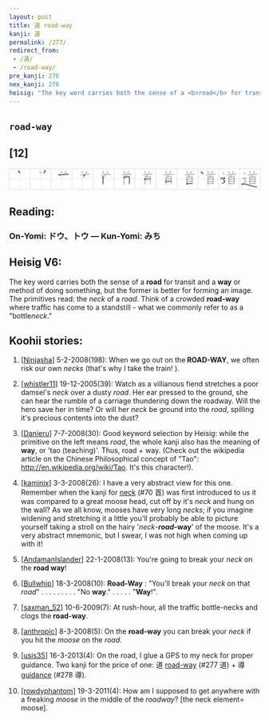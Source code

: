 ```yaml
---
layout: post
title: 道 road-way
kanji: 道
permalink: /277/
redirect_from:
 - /道/
 - /road-way/
pre_kanji: 276
nex_kanji: 278
heisig: "The key word carries both the sense of a <b>road</b> for transit and a <b>way</b> or method of doing something, but the former is better for forming an image. The primitives read: the <i>neck</i> of a <i>road</i>. Think of a crowded <b>road-way</b> where traffic has come to a standstill - what we commonly refer to as a &quot;bottle<i>neck</i>.&quot;"
---
```


## `road-way`

## [12]

<div class="stroke"><img src="../images/E98193.png" /></div>

## Reading:

### On-Yomi: ドウ、トウ &mdash; Kun-Yomi: みち

## Heisig V6:

The key word carries both the sense of a <b>road</b> for transit and a <b>way</b> or method of doing something, but the former is better for forming an image. The primitives read: the <i>neck</i> of a <i>road</i>. Think of a crowded <b>road-way</b> where traffic has come to a standstill - what we commonly refer to as a &quot;bottle<i>neck</i>.&quot;

## Koohii stories:

1) [<a href="http://kanji.koohii.com/profile/Ninjasha">Ninjasha</a>] 5-2-2008(198): When we go out on the<strong> ROAD-WAY</strong>, we often risk our own <em>necks</em> (that&#039;s why I take the train! ).

2) [<a href="http://kanji.koohii.com/profile/whistler11">whistler11</a>] 19-12-2005(39): Watch as a villianous fiend stretches a poor damsel&#039;s <em>neck</em> over a dusty <em>road</em>. Her ear pressed to the ground, she can hear the rumble of a carriage thundering down the roadway. Will the hero save her in time? Or will her <em>neck</em> be ground into the <em>road</em>, spilling it&#039;s precious contents into the dust?

3) [<a href="http://kanji.koohii.com/profile/Danieru">Danieru</a>] 7-7-2008(30): Good keyword selection by Heisig: while the primitive on the left means <em>road</em>, the whole kanji also has the meaning of <strong>way</strong>, or &#039;tao (teaching)&#039;. Thus, road + way. (Check out the wikipedia article on the Chinese Philosophical concept of &quot;Tao&quot;: <a href="http://en.wikipedia.org/wiki/Tao">http://en.wikipedia.org/wiki/Tao</a>. It&#039;s this character!).

4) [<a href="http://kanji.koohii.com/profile/kaminix">kaminix</a>] 3-3-2008(26): I have a very abstract view for this one. Remember when the kanji for <a href="../70">neck</a> (#70 首) was first introduced to us it was compared to a great moose head, cut off by it&#039;s <em>neck</em> and hung on the wall? As we all know, mooses have very long <em>necks</em>; if you imagine widening and stretching it a little you&#039;ll probably be able to picture yourself taking a stroll on the hairy &#039;<em>neck</em>-<strong><em>road</em>-way</strong>&#039; of the moose. It&#039;s a very abstract mnemonic, but I swear, I was not high when coming up with it!

5) [<a href="http://kanji.koohii.com/profile/AndamanIslander">AndamanIslander</a>] 22-1-2008(13): You&#039;re going to break your <em>neck</em> on the <strong>road way</strong>!

6) [<a href="http://kanji.koohii.com/profile/Bullwhip">Bullwhip</a>] 18-3-2008(10): <strong>Road-Way</strong> : &quot;You&#039;ll break your <em>neck</em> on that <em>road</em>&quot; . . . . . . . . . &quot;No <strong>way</strong>.&quot; . . . . . &quot;<strong>Way</strong>!&quot;.

7) [<a href="http://kanji.koohii.com/profile/saxman_52">saxman_52</a>] 10-6-2009(7): At rush-hour, all the traffic bottle-necks and clogs the<strong> road-way</strong>.

8) [<a href="http://kanji.koohii.com/profile/anthropic">anthropic</a>] 8-3-2008(5): On the <strong>road-way</strong> you can break your <em>neck</em> if you hit the <em>moose</em> on the <em>road</em>.

9) [<a href="http://kanji.koohii.com/profile/usis35">usis35</a>] 16-3-2013(4): On the road, I glue a GPS to my neck for proper guidance. Two kanji for the price of one: 道 <a href="../277">road-way</a> (#277 道) + 導 <a href="../278">guidance</a> (#278 導).

10) [<a href="http://kanji.koohii.com/profile/rowdyphantom">rowdyphantom</a>] 19-3-2011(4): How am I supposed to get anywhere with a freaking <em>moose</em> in the middle of the <em>roadway</em>? [the neck element= moose].
